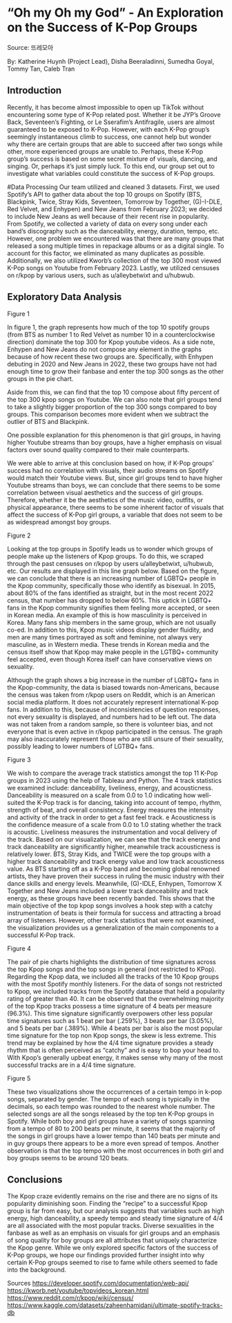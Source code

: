 # “Oh my Oh my God” - An Exploration on the Success of K-Pop Groups 


Source: 뜨레모아

By: Katherine Huynh (Project Lead), Disha Beeraladinni, Sumedha Goyal, Tommy Tan, Caleb Tran

## Introduction
Recently, it has become almost impossible to open up TikTok without encountering some type of K-Pop related post. Whether it be JYP’s Groove Back, Seventeen’s Fighting, or Le Sserafim’s Antifragile, users are almost guaranteed to be exposed to K-Pop. However, with each K-Pop group’s seemingly instantaneous climb to success, one cannot help but wonder why there are certain groups that are able to succeed after two songs while other, more experienced groups are unable to. Perhaps, these K-Pop group’s success is based on some secret mixture of visuals, dancing, and singing. Or, perhaps it’s just simply luck. To this end, our group set out to investigate what variables could constitute the success of K-Pop groups. 

#Data Processing 
Our team utilized and cleaned 3 datasets. First, we used Spotify’s API to gather data about the top 10 groups on Spotify (BTS, Blackpink, Twice, Stray Kids, Seventeen, Tomorrow by Together, (G)-I-DLE, Red Velvet, and Enhypen) and New Jeans from February 2023; we decided to include New Jeans as well because of their recent rise in popularity. From Spotify, we collected a variety of data on every song under each band’s discography such as the danceability, energy, duration, tempo, etc. However, one problem we encountered was that there are many groups that released a song multiple times in repackage albums or as a digital single. To account for this factor, we eliminated as many duplicates as possible. Additionally, we also utilized Kworb’s collection of the top 300 most viewed K-Pop songs on Youtube from February 2023. Lastly, we utilized censuses on r/kpop by various users, such as u/alleybetwixt and u/hubwub. 


## Exploratory Data Analysis 

Figure 1 
 


In figure 1, the graph represents how much of the top 10 spotify groups (from BTS as number 1 to Red Velvet as number 10 in a counterclockwise direction) dominate the top 300 for Kpop youtube videos. As a side note, Enhypen and New Jeans do not compose any element in the graphs because of how recent these two groups are. Specifically, with Enhypen debuting in 2020 and New Jeans in 2022, these two groups have not had enough time to grow their fanbase and enter the top 300 songs as the other groups in the pie chart. 

Aside from this, we can find that the top 10 compose about fifty percent of the top 300 kpop songs on Youtube. We can also note that girl groups tend to take a slightly bigger proportion of the top 300 songs compared to boy groups. This comparison becomes more evident when we subtract the outlier of BTS and Blackpink. 

One possible explanation for this phenomenon is that girl groups, in having higher Youtube streams than boy groups, have a higher emphasis on visual factors over sound quality compared to their male counterparts. 

We were able to arrive at this conclusion based on how, if K-Pop groups’ success had no correlation with visuals, their audio streams on Spotify would match their Youtube views. But, since girl groups tend to have higher Youtube streams than boys, we can conclude that there seems to be some correlation between visual aesthetics and the success of girl groups. Therefore, whether it be the aesthetics of the music video, outfits, or physical appearance, there seems to be some inherent factor of visuals that affect the success of K-Pop girl groups, a variable that does not seem to be as widespread amongst boy groups. 


Figure 2 

Looking at the top groups in Spotify leads us to wonder which groups of people make up the listeners of Kpop groups. To do this, we scraped through the past censuses on r/kpop by users u/alleybetwixt, u/hubwub, etc. Our results are displayed in this line graph below. Based on the figure, we can conclude that there is an increasing number of LGBTQ+ people in the Kpop community, specifically those who identify as bisexual. In 2015, about 80% of the fans identified as straight, but in the most recent 2022 census, that number has dropped to below 60%.  This uptick in LGBTQ+ fans in the Kpop community signifies them feeling more accepted, or seen in Korean media. An example of this is how masculinity is perceived in Korea. Many fans ship members in the same group, which are not usually co-ed. In addition to this, Kpop music videos display gender fluidity, and men are many times portrayed as soft and feminine, not always very masculine, as in Western media. These trends in Korean media and the census itself show that Kpop may make people in the LGTBQ+ community feel accepted, even though Korea itself can have conservative views on sexuality.

Although the graph shows a big increase in the number of LGBTQ+ fans in the Kpop-community, the data is biased towards non-Americans, because the census was taken from r/kpop users on Reddit, which is an American social media platform. It does not accurately represent international K-pop fans. In addition to this, because of inconsistencies of question responses, not every sexuality is displayed, and numbers had to be left out. The data was not taken from a random sample, so there is volunteer bias, and not everyone that is even active in r/kpop participated in the census. The graph may also inaccurately represent those who are still unsure of their sexuality, possibly leading to lower numbers of LGTBQ+ fans.


Figure 3 


We wish to compare the average track statistics amongst the top 11 K-Pop groups in 2023  using the help of Tableau and Python. The 4 track statistics we examined include: danceability, liveliness, energy, and acousticness. Danceability is measured on a scale from 0.0 to 1.0 indicating how well-suited the K-Pop track is for dancing, taking into account of tempo, rhythm, strength of beat, and overall consistency. Energy measures the intensity and activity of the track in order to get a fast feel track. e Acousticness is the confidence measure of a scale from 0.0 to 1.0 stating whether the track is acoustic. Liveliness measures the instrumentation and vocal delivery of the track. Based on our visualization, we can see that the track energy and track danceability are significantly higher, meanwhile track acousticness is relatively lower. BTS, Stray Kids, and TWICE were the top groups with a higher track danceability and track energy value and low track acousticness value. As BTS starting off as a K-Pop band and becoming global renowned artists, they have proven their success in ruling the music industry with their dance skills and energy levels. Meanwhile, (G)-IDLE, Enhypen, Tomorrow X Together and New Jeans included a lower track danceability and track energy, as these groups have been recently banded. This shows that the main objective of the top kpop songs involves a hook step with a catchy instrumentation of beats is their formula for success and attracting a broad array of listeners. However, other track statistics that were not examined, the visualization provides us a generalization of the main components to a successful K-Pop track. 


Figure 4


The pair of pie charts highlights the distribution of time signatures across the top Kpop songs and the top songs in general (not restricted to KPop). Regarding the Kpop data, we included all the tracks of the 10 Kpop groups with the most Spotify monthly listeners. For the data of songs not restricted to Kpop, we included tracks from the Spotify database that held a popularity rating of greater than 40. It can be observed that the overwhelming majority of the top Kpop tracks possess a time signature of 4 beats per measure (96.3%). This time signature significantly overpowers other less popular time signatures such as 1 beat per bar (.259%), 3 beats per bar (3.05%), and 5 beats per bar (.389%). While 4 beats per bar is also the most popular time signature for the top non Kpop songs, the skew is less extreme. This trend may be explained by how the 4/4 time signature provides a steady rhythm that is often perceived as “catchy” and is easy to bop your head to. With Kpop’s generally upbeat energy, it makes sense why many of the most successful tracks are in a 4/4 time signature. 

Figure 5

These two visualizations show the occurrences of a certain tempo in k-pop songs, separated by gender. The tempo of each song is typically in the decimals, so each tempo was rounded to the nearest whole number. The selected songs are all the songs released by the top ten K-Pop groups in Spotify. While both boy and girl groups have a variety of songs spanning from a tempo of 80 to 200 beats per minute, it seems that the majority of the songs in girl groups have a lower tempo than 140 beats per minute and in guy groups there appears to be a more even spread of tempos. Another observation is that the top tempo with the most occurrences in both girl and boy groups seems to be around 120 beats. 

## Conclusions

The Kpop craze evidently remains on the rise and there are no signs of its popularity diminishing soon. Finding the “recipe” to a successful Kpop group is far from easy, but our analysis suggests that variables such as high energy, high danceability, a speedy tempo and steady time signature of 4/4 are all associated with the most popular tracks. Diverse sexualities in the fanbase as well as an emphasis on visuals for girl groups and an emphasis of song quality for boy groups are all attributes that uniquely characterize the Kpop genre. While we only explored specific factors of the success of K-Pop groups, we hope our findings provided further insight into why certain K-Pop groups seemed to rise to fame while others seemed to fade into the background. 

Sources 
https://developer.spotify.com/documentation/web-api/
https://kworb.net/youtube/topvideos_korean.html
https://www.reddit.com/r/kpop/wiki/census/
https://www.kaggle.com/datasets/zaheenhamidani/ultimate-spotify-tracks-db


